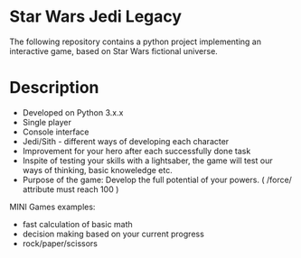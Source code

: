 # Star Wars Jedi Legacy
The following repository contains a python project implementing an interactive game, based on Star Wars fictional universe.

# Description
- Developed on Python 3.x.x
- Single player 
- Console interface
- Jedi/Sith - different ways of developing each character
- Improvement for your hero after each successfully done task
- Inspite of testing your skills with a lightsaber, the game will test our ways of thinking, basic knoweledge etc.
- Purpose of the game: Develop the full potential of your powers. ( /force/ attribute must reach 100 )

MINI Games examples:
- fast calculation of basic math
- decision making based on your current progress
- rock/paper/scissors

